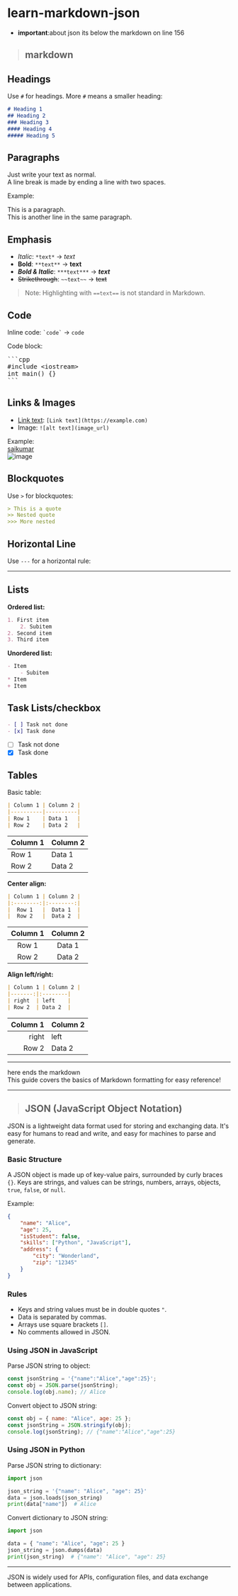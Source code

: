 # learn-markdown-json

* **important**:about json its below the markdown on line 156

>## markdown
## Headings

Use `#` for headings. More `#` means a smaller heading:

```markdown
# Heading 1
## Heading 2
### Heading 3
#### Heading 4
##### Heading 5
```

## Paragraphs

Just write your text as normal.  
A line break is made by ending a line with two spaces.

Example:

This is a paragraph.  
This is another line in the same paragraph.

## Emphasis

- *Italic*: `*text*` → *text*
- **Bold**: `**text**` → **text**
- ***Bold & Italic***: `***text***` → ***text***
- ~~Strikethrough~~: `~~text~~` → ~~text~~

> Note: Highlighting with `==text==` is not standard in Markdown.

## Code

Inline code: `` `code` `` → `code`

Code block:

<pre>
```cpp
#include &lt;iostream&gt;
int main() {}
```
</pre>

## Links & Images

- [Link text](https://example.com): `[Link text](https://example.com)`
- Image: `![alt text](image_url)`

Example:  
[saikumar](saikumar.me)  
![image]()

## Blockquotes

Use `>` for blockquotes:

```markdown
> This is a quote
>> Nested quote
>>> More nested
```

## Horizontal Line

Use `---` for a horizontal rule:

---

## Lists

**Ordered list:**

```markdown
1. First item
    2. Subitem
2. Second item
3. Third item
```

**Unordered list:**

```markdown
- Item
    - Subitem
* Item
+ Item
```

## Task Lists/checkbox

```markdown
- [ ] Task not done
- [x] Task done
```

- [ ] Task not done
- [x] Task done

## Tables

Basic table:

```markdown
| Column 1 | Column 2 |
|----------|----------|
| Row 1    | Data 1   |
| Row 2    | Data 2   |
```

| Column 1 | Column 2 |
|----------|----------|
| Row 1    | Data 1   |
| Row 2    | Data 2   |

**Center align:**

```markdown
| Column 1 | Column 2 |
|:--------:|:--------:|
|  Row 1   |  Data 1  |
|  Row 2   |  Data 2  |
```

| Column 1 | Column 2 |
|:--------:|:--------:|
|  Row 1   |  Data 1  |
|  Row 2   |  Data 2  |

**Align left/right:**

```markdown
| Column 1 | Column 2 |
|-------:|:--------|
| right  | left    |
| Row 2  | Data 2  |
```

| Column 1 | Column 2 |
|-------:|:--------|
| right  | left    |
| Row 2  | Data 2  |

---
here ends the markdown  
This guide covers the basics of Markdown formatting for easy reference!

---


> ## JSON (JavaScript Object Notation)

JSON is a lightweight data format used for storing and exchanging data. It's easy for humans to read and write, and easy for machines to parse and generate.

### Basic Structure

A JSON object is made up of key-value pairs, surrounded by curly braces `{}`. Keys are strings, and values can be strings, numbers, arrays, objects, `true`, `false`, or `null`.

Example:

```json
{
    "name": "Alice",
    "age": 25,
    "isStudent": false,
    "skills": ["Python", "JavaScript"],
    "address": {
        "city": "Wonderland",
        "zip": "12345"
    }
}
```

### Rules

- Keys and string values must be in double quotes `"`.
- Data is separated by commas.
- Arrays use square brackets `[]`.
- No comments allowed in JSON.

### Using JSON in JavaScript

Parse JSON string to object:

```js
const jsonString = '{"name":"Alice","age":25}';
const obj = JSON.parse(jsonString);
console.log(obj.name); // Alice
```

Convert object to JSON string:

```js
const obj = { name: "Alice", age: 25 };
const jsonString = JSON.stringify(obj);
console.log(jsonString); // {"name":"Alice","age":25}
```

### Using JSON in Python

Parse JSON string to dictionary:

```python
import json

json_string = '{"name": "Alice", "age": 25}'
data = json.loads(json_string)
print(data["name"])  # Alice
```

Convert dictionary to JSON string:

```python
import json

data = { "name": "Alice", "age": 25 }
json_string = json.dumps(data)
print(json_string)  # {"name": "Alice", "age": 25}
```

---

JSON is widely used for APIs, configuration files, and data exchange between applications.